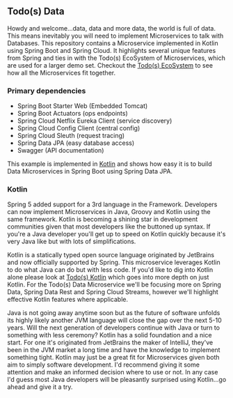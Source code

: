 ## Todo(s) Data

Howdy and welcome...data, data and more data, the world is full of data.  This means inevitably you will need to implement Microservices to talk with Databases.  This repository contains a Microservice implemented in Kotlin using Spring Boot and Spring Cloud.  It highlights several unique features from Spring and ties in with the Todo(s) EcoSystem of Microservices, which are used for a larger demo set.  Checkout the [Todo(s) EcoSystem](https://github.com/corbtastik/todo-ecosystem) to see how all the Microservices fit together.

### Primary dependencies

* Spring Boot Starter Web (Embedded Tomcat)
* Spring Boot Actuators (ops endpoints)
* Spring Cloud Netflix Eureka Client (service discovery)
* Spring Cloud Config Client (central config)
* Spring Cloud Sleuth (request tracing)
* Spring Data JPA (easy database access)
* Swagger (API documentation)

This example is implemented in [Kotlin](https://kotlinlang.org/) and shows how easy it is to build Data Microservices in Spring Boot using Spring Data JPA.

### Kotlin

Spring 5 added support for a 3rd language in the Framework.  Developers can now implement Microservices in Java, Groovy and Kotlin using the same framework.  Kotlin is becoming a shining star in development communities given that most developers like the buttoned up syntax.  If you're a Java developer you'll get up to speed on Kotlin quickly because it's very Java like but with lots of simplifications.

Kotlin is a statically typed open source language originated by JetBrains and now officially supported by Spring.  This microservice leverages Kotlin to do what Java can do but with less code.  If you'd like to dig into Kotlin alone please look at [Todo(s) Kotlin](https://github.com/corbtastik/todo-ecosystem) which goes into more depth on just Kotlin.  For the Todo(s) Data Microservice we'll be focusing more on Spring Data, Spring Data Rest and Spring Cloud Streams, however we'll highlight effective Kotlin features where applicable.

Java is not going away anytime soon but as the future of software unfolds its highly likely another JVM language will close the gap over the next 5-10 years.  Will the next generation of developers continue with Java or turn to something with less ceremony?  Kotlin has a solid foundation and a nice start.  For one it's originated from JetBrains the maker of IntelliJ, they've been in the JVM market a long time and have the knowledge to implement something tight.  Kotlin may just be a great fit for Microservices given both aim to simply software development.  I'd recommend giving it some attention and make an informed decision where to use or not.  In any case I'd guess most Java developers will be pleasantly surprised using Kotlin...go ahead and give it a try.


